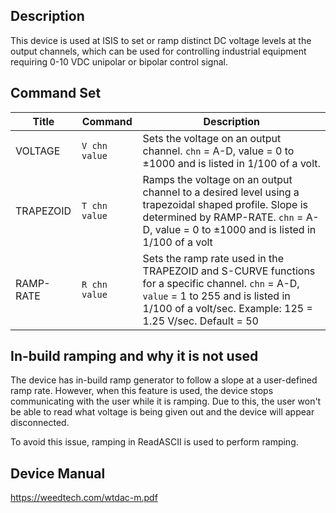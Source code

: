 ## Description

This device is used at ISIS to set or ramp distinct DC voltage levels at the 
output channels, which can be used for controlling industrial equipment requiring
0-10 VDC unipolar or bipolar control signal.


## Command Set


| Title | Command | Description |
| ---  | ---  | --- |
| VOLTAGE     | `V chn value` | Sets the voltage on an output channel. `chn` = A-D, value = 0 to ±1000 and is listed in 1/100 of a volt.
| TRAPEZOID   | `T chn value` | Ramps the voltage on an output channel to a desired level using a trapezoidal shaped profile. Slope is determined by RAMP-RATE. `chn` = A-D, value = 0 to ±1000 and is listed in 1/100 of a volt
| RAMP-RATE      | `R chn value` | Sets the ramp rate used in the TRAPEZOID and S-CURVE functions for a specific channel. `chn` = A-D, `value` = 1 to 255 and is listed in 1/100 of a volt/sec. Example: 125 = 1.25 V/sec. Default = 50

## In-build ramping and why it is not used

The device has in-build ramp generator to follow a slope at a user-defined ramp rate. 
However, when this feature is used, the device stops communicating with the user while it is ramping.
Due to this, the user won't be able to read what voltage is being given out and the device will appear
disconnected.

To avoid this issue, ramping in ReadASCII is used to perform ramping.

## Device Manual
https://weedtech.com/wtdac-m.pdf
 

